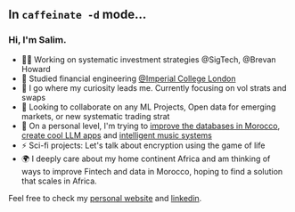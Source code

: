 ##  In `caffeinate -d` mode...
### Hi, I'm Salim.
- 👨‍💻 Working on systematic investment strategies @SigTech, @Brevan Howard
- 🔭 Studied financial engineering [@Imperial College London](https://www.imperial.ac.uk/)
- 🌱 I go where my curiosity leads me. Currently focusing on vol strats and swaps
- 👯 Looking to collaborate on any ML Projects, Open data for emerging markets, or new systematic trading strat
- 🤔 On a personal level, I'm trying to [improve the databases in Morocco](https://github.com/milas-melt/Moroccan-Databases), [create cool LLM apps](https://github.com/milas-melt/multi-character-AI-bot) and [intelligent music systems](https://github.com/milas-melt/dj_station)
- ⚡ Sci-fi projects: Let's talk about encryption using the game of life
- 🌍 I deeply care about my home continent Africa and am thinking of ways to improve Fintech and data in Morocco, hoping to find a solution that scales in Africa. 

Feel free to check my [personal website](http://www.salimtlemcani.com/) and [linkedin](https://www.linkedin.com/in/salim-tlem%C3%A7ani-770858148/).
